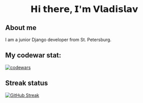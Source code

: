 <h1 align="center">𝗛𝗶 𝘁𝗵𝗲𝗿𝗲, 𝗜'𝗺 𝗩𝗹𝗮𝗱𝗶𝘀𝗹𝗮𝘃</h1>

## About me

I am a junior Django developer from St. Petersburg.

## My codewar stat:

[![codewars](https://www.codewars.com/users/Vuker/badges/large)](https://www.codewars.com/users/Vuker)

## Streak status

[![GitHub Streak](http://github-readme-streak-stats.herokuapp.com?user=VakichVuker&theme=gruvbox&hide_border=true)](https://git.io/streak-stats)


